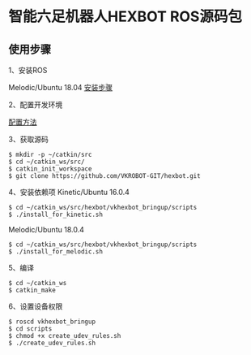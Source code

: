 # 智能六足机器人HEXBOT ROS源码包
使用步骤
----
1、安装ROS

Melodic/Ubuntu 18.04 [安装步骤](http://wiki.ros.org/melodic/Installation/Ubuntu) 

2、配置开发环境

[配置方法](http://wiki.ros.org/ROS/Tutorials/InstallingandConfiguringROSEnvironment)

3、获取源码
```
$ mkdir -p ~/catkin/src
$ cd ~/catkin_ws/src/
$ catkin_init_workspace
$ git clone https://github.com/VKROBOT-GIT/hexbot.git
```
4、安装依赖项
Kinetic/Ubuntu 16.0.4
```
$ cd ~/catkin_ws/src/hexbot/vkhexbot_bringup/scripts
$ ./install_for_kinetic.sh
```

Melodic/Ubuntu 18.0.4
```
$ cd ~/catkin_ws/src/hexbot/vkhexbot_bringup/scripts
$ ./install_for_melodic.sh
```
5、编译
```
$ cd ~/catkin_ws
$ catkin_make
```

6、设置设备权限
```
$ roscd vkhexbot_bringup
$ cd scripts
$ chmod +x create_udev_rules.sh
$ ./create_udev_rules.sh 
```


